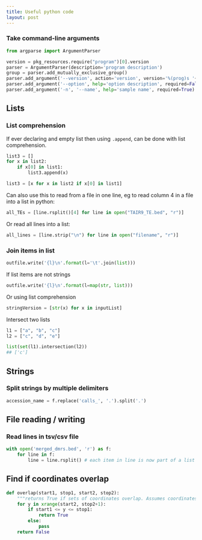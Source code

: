 ```yaml
---
title: Useful python code
layout: post
---
```

### Take command-line arguments

```python
from argparse import ArgumentParser

version = pkg_resources.require("program")[0].version
parser = ArgumentParser(description='program description')
group = parser.add_mutually_exclusive_group()
parser.add_argument('--version', action='version', version='%(prog)s '+str(version))
parser.add_argument('--option', help='option description', required=False, default=False, action='store_true')
parser.add_argument('-n', '--name', help='sample name', required=True)
```

## Lists

### List comprehension

If ever declaring and empty list then using `.append`, can be done with list comprehension.

```python
list3 = []
for x in list2:
    if x[0] in list1:
        list3.append(x)

list3 = [x for x in list2 if x[0] in list1]
```

Can also use this to read from a file in one line, eg to read column 4 in a file into a list in python:

```python
all_TEs = [line.rsplit()[4] for line in open("TAIR9_TE.bed", "r")]
```

Or read all lines into a list:

```python
all_lines = [line.strip("\n") for line in open("filename", "r")]
```

### Join items in list

```python
outfile.write('{l}\n'.format(l='\t'.join(list)))
```

If list items are not strings

```python
outfile.write('{l}\n'.format(l=map(str, list)))
```

Or using list comprehension

```python
stringVersion = [str(x) for x in inputList]
```

Intersect two lists

```python
l1 = ["a", "b", "c"]
l2 = ["c", "d", "e"]

list(set(l1).intersection(l2))
## ['c']
```

## Strings

### Split strings by multiple delimiters

```python
accession_name = f.replace('calls_', '.').split('.')
```

## File reading / writing

### Read lines in tsv/csv file

```python
with open('merged_dmrs.bed', 'r') as f:
    for line in f:
        line = line.rsplit() # each item in line is now part of a list
```

## Find if coordinates overlap

```python
def overlap(start1, stop1, start2, stop2):
    """returns True if sets of coordinates overlap. Assumes coordinates are on same chromosome"""
    for y in xrange(start2, stop2+1):
        if start1 <= y <= stop1:
            return True
        else:
            pass
    return False
```
